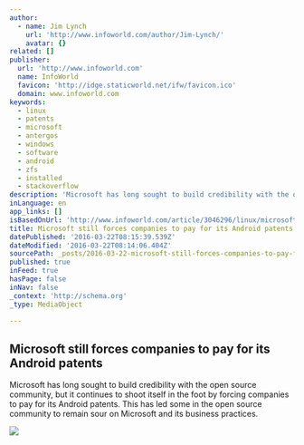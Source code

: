 ```yaml
---
author:
  - name: Jim Lynch
    url: 'http://www.infoworld.com/author/Jim-Lynch/'
    avatar: {}
related: []
publisher:
  url: 'http://www.infoworld.com'
  name: InfoWorld
  favicon: 'http://idge.staticworld.net/ifw/favicon.ico'
  domain: www.infoworld.com
keywords:
  - linux
  - patents
  - microsoft
  - antergos
  - windows
  - software
  - android
  - zfs
  - installed
  - stackoverflow
description: 'Microsoft has long sought to build credibility with the open source community, but it continues to shoot itself in the foot by forcing companies to pay for its Android patents. This has led some in the open source community to remain sour on Microsoft and its business practices.'
inLanguage: en
app_links: []
isBasedOnUrl: 'http://www.infoworld.com/article/3046296/linux/microsoft-still-forces-companies-to-pay-for-its-android-patents.html'
title: Microsoft still forces companies to pay for its Android patents
datePublished: '2016-03-22T08:15:39.539Z'
dateModified: '2016-03-22T08:14:06.404Z'
sourcePath: _posts/2016-03-22-microsoft-still-forces-companies-to-pay-for-its-android-pate.md
published: true
inFeed: true
hasPage: false
inNav: false
_context: 'http://schema.org'
_type: MediaObject

---
```

<article style=""><h1>Microsoft still forces companies to pay for its Android patents</h1><p>Microsoft has long sought to build credibility with the open source community, but it continues to shoot itself in the foot by forcing companies to pay for its Android patents. This has led some in the open source community to remain sour on Microsoft and its business practices.</p><img src="http://images.techhive.com/images/article/2016/02/it_salary_watch_13_business_man_holding_dollar_sign_money_bag_thinkstock-100646260-primary.idge.jpg" /></article>